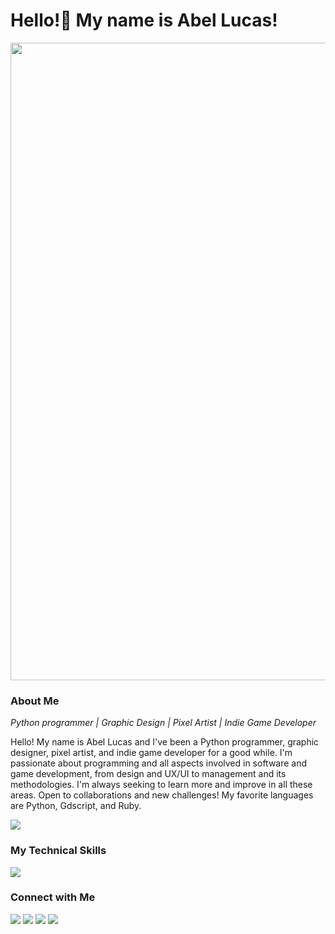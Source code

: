# Hello!👋 My name is Abel Lucas!
<img src="https://media.licdn.com/dms/image/D4D16AQHCiFtLGOdxCA/profile-displaybackgroundimage-shrink_350_1400/0/1691597133715?e=1718841600&v=beta&t=hrG_BoXLgN3xB_rI40zeSmTmq8PIa-2ifWGybUTB5KI" type="image/jpg" width=1020px>

### About Me
_Python programmer | Graphic Design | Pixel Artist | Indie Game Developer_

Hello! My name is Abel Lucas and I've been a Python programmer, graphic designer, pixel artist, and indie game developer for a good while. I'm passionate about programming and all aspects involved in software and game development, from design and UX/UI to management and its methodologies. I'm always seeking to learn more and improve in all these areas. Open to collaborations and new challenges! My favorite languages are Python, Gdscript, and Ruby.

![](https://skillicons.dev/icons?i=python,godot,ruby&perline=3)

### My Technical Skills
![](https://skillicons.dev/icons?i=vscode,godot,python,flask,fastapi,html,css,ps,ai&perline=10)

### Connect with Me

[![](https://img.shields.io/badge/Instagram-E4405F?style=for-the-badge&logo=instagram&logoColor=white)](https://www.instagram.com/abelarduu)
[![](https://img.shields.io/badge/Pinterest-%23E60023.svg?&style=for-the-badge&logo=Pinterest&logoColor=white)](https://br.pinterest.com/BitPixelGame/)
[![](https://img.shields.io/badge/LinkedIn-0077B5?style=for-the-badge&logo=linkedin&logoColor=white)](https://www.linkedin.com/in/Abel-Lucas)
[![](https://img.shields.io/badge/-Behance-blue?style=for-the-badge&logo=behance&logoColor=white)](https://www.behance.net/abellucas1)


